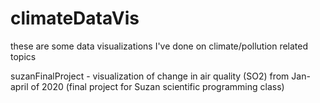 # climateDataVis
these are some data visualizations I've done on climate/pollution related topics

suzanFinalProject - visualization of change in air quality (SO2) from Jan-april of 2020 (final project for Suzan scientific programming class)

